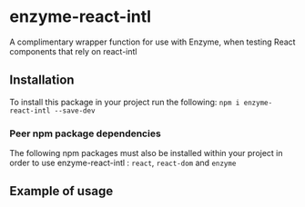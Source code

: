 # enzyme-react-intl
A complimentary wrapper function for use with Enzyme, when testing React components that rely on react-intl

## Installation
To install this package in your project run the following:
`npm i enzyme-react-intl --save-dev`

### Peer npm package dependencies
The following npm packages must also be installed within your project in order to use enzyme-react-intl :
`react`, `react-dom` and `enzyme`

## Example of usage

